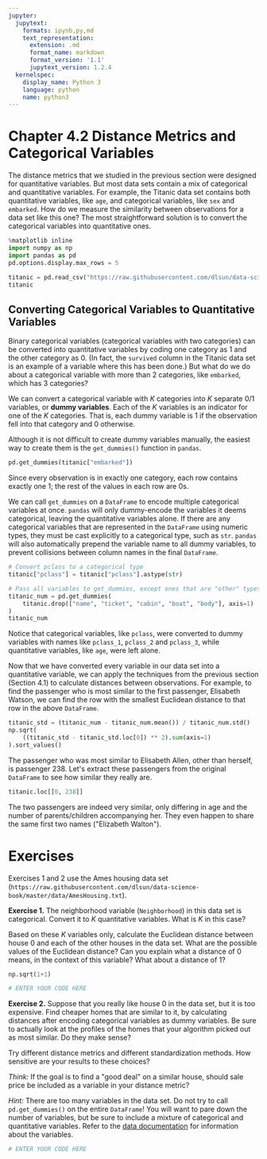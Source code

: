 ```yaml
---
jupyter:
  jupytext:
    formats: ipynb,py,md
    text_representation:
      extension: .md
      format_name: markdown
      format_version: '1.1'
      jupytext_version: 1.2.4
  kernelspec:
    display_name: Python 3
    language: python
    name: python3
---
```


# Chapter 4.2 Distance Metrics and Categorical Variables




The distance metrics that we studied in the previous section were designed for quantitative variables. But most data sets contain a mix of categorical and quantitative variables. For example, the Titanic data set contains both quantitative variables, like `age`, and categorical variables, like `sex` and `embarked`. How do we measure the similarity between observations for a data set like this one? The most straightforward solution is to convert the categorical variables into quantitative ones.

```python
%matplotlib inline
import numpy as np
import pandas as pd
pd.options.display.max_rows = 5

titanic = pd.read_csv("https://raw.githubusercontent.com/dlsun/data-science-book/master/data/titanic.csv")
titanic
```

## Converting Categorical Variables to Quantitative Variables

Binary categorical variables (categorical variables with two categories) can be converted into quantitative variables by coding one category as 1 and the other category as 0. (In fact, the `survived` column in the Titanic data set is an example of a variable where this has been done.) But what do we do about a categorical variable with more than 2 categories, like `embarked`, which has 3 categories?

We can convert a categorical variable with $K$ categories into $K$ separate 0/1 variables, or **dummy variables**. Each of the $K$ variables is an indicator for one of the $K$ categories. That is, each dummy variable is 1 if the observation fell into that category and 0 otherwise.

Although it is not difficult to create dummy variables manually, the easiest way to create them is the `get_dummies()` function in `pandas`.

```python
pd.get_dummies(titanic["embarked"])
```

Since every observation is in exactly one category, each row contains exactly one 1; the rest of the values in each row are 0s.

We can call `get_dummies` on a `DataFrame` to encode multiple categorical variables at once. `pandas` will only dummy-encode the variables it deems categorical, leaving the quantitative variables alone. If there are any categorical variables that are represented in the `DataFrame` using numeric types, they must be cast explicitly to a categorical type, such as `str`.  `pandas` will also automatically prepend the variable name to all dummy variables, to prevent collisions between column names in the final `DataFrame`.

```python
# Convert pclass to a categorical type
titanic["pclass"] = titanic["pclass"].astype(str)

# Pass all variables to get_dummies, except ones that are "other" types
titanic_num = pd.get_dummies(
    titanic.drop(["name", "ticket", "cabin", "boat", "body"], axis=1)
)
titanic_num
```

Notice that categorical variables, like `pclass`, were converted to dummy variables with names like `pclass_1`, `pclass_2` and `pclass_3`, while quantitative variables, like `age`, were left alone.


Now that we have converted every variable in our data set into a quantitative variable, we can apply the techniques from the previous section (Section 4.1) to calculate distances between observations. For example, to find the passenger who is most similar to the first passenger, Elisabeth Watson, we can find the row with the smallest Euclidean distance to that row in the above `DataFrame`.

```python
titanic_std = (titanic_num - titanic_num.mean()) / titanic_num.std()
np.sqrt(
    ((titanic_std - titanic_std.loc[0]) ** 2).sum(axis=1)
).sort_values()
```

The passenger who was most similar to Elisabeth Allen, other than herself, is passenger 238. Let's extract these passengers from the original `DataFrame` to see how similar they really are.

```python
titanic.loc[[0, 238]]
```

The two passengers are indeed very similar, only differing in age and the number of parents/children accompanying her. They even happen to share the same first two names ("Elizabeth Walton").


# Exercises

Exercises 1 and 2 use the Ames housing data set (`https://raw.githubusercontent.com/dlsun/data-science-book/master/data/AmesHousing.txt`).


**Exercise 1.** The neighborhood variable (`Neighborhood`) in this data set is categorical. Convert it to $K$ quantitative variables. What is $K$ in this case?

Based on these $K$ variables only, calculate the Euclidean distance between house 0 and each of the other houses in the data set. What are the possible values of the Euclidean distance? Can you explain what a distance of $0$ means, in the context of this variable? What about a distance of $1$?

```python
np.sqrt(1+1)
```

```python
# ENTER YOUR CODE HERE
```

**Exercise 2.** Suppose that you really like house 0 in the data set, but it is too expensive. Find cheaper homes that are similar to it, by calculating distances after encoding categorical variables as dummy variables. Be sure to actually look at the profiles of the homes that your algorithm picked out as most similar. Do they make sense?

Try different distance metrics and different standardization methods. How sensitive are your results to these choices?

_Think:_ If the goal is to find a "good deal" on a similar house, should sale price be included as a variable in your distance metric? 

_Hint:_ There are too many variables in the data set. Do not try to call `pd.get_dummies()` on the entire `DataFrame`! You will want to pare down the number of variables, but be sure to include a mixture of categorical and quantitative variables. Refer to the [data documentation](https://ww2.amstat.org/publications/jse/v19n3/decock/DataDocumentation.txt) for information about the variables.

```python
# ENTER YOUR CODE HERE
```

```python

```
